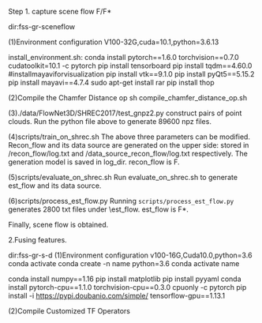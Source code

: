 Step 1. capture scene flow F/F*

dir:fss-gr-sceneflow

(1)Environment configuration
V100-32G,cuda=10.1,python=3.6.13

install_environment.sh:
conda install pytorch==1.6.0 torchvision==0.7.0 cudatoolkit=10.1 -c pytorch
pip install tensorboard
pip install tqdm==4.60.0
#installmayaviforvisualization
pip install vtk==9.1.0
pip install pyQt5==5.15.2
pip install mayavi==4.7.4
sudo apt-get install rar
pip install thop

(2)Compile the Chamfer Distance op
sh compile_chamfer_distance_op.sh

(3)./data/FlowNet3D/SHREC2017/test_gnpz2.py
construct pairs of point clouds.
Run the python file above to generate 89600 npz files.

(4)scripts/train_on_shrec.sh
The above three parameters can be modified.
Recon_flow and its data source are generated on the upper side: stored in /recon_flow/log.txt and /data_source_recon_flow/log.txt respectively. The generation model is saved in log_dir.
recon_flow is F.

(5)scripts/evaluate_on_shrec.sh
Run evaluate_on_shrec.sh to generate est_flow and its data source.

(6)scripts/process_est_flow.py
Running `scripts/process_est_flow.py` generates 2800 txt files under \est_flow.
est_flow is F*.

Finally, scene flow is obtained.

2.Fusing features.

dir:fss-gr-s-d
(1)Environment configuration
v100-16G,Cuda10.0,python=3.6
conda activate
conda create -n name python=3.6
conda activate name

conda install numpy==1.16
pip install   matplotlib
pip install pyyaml
conda install pytorch-cpu==1.1.0 torchvision-cpu==0.3.0 cpuonly -c pytorch
pip install -i https://pypi.doubanio.com/simple/ tensorflow-gpu==1.13.1

(2)Compile Customized TF Operators






